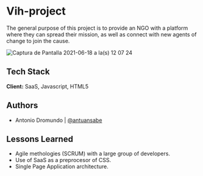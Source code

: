 # Vih-project


The general purpose of this project is to provide an NGO with a platform where they can spread their mission, as well as connect with new agents of change to join the cause.

![Captura de Pantalla 2021-06-18 a la(s) 12 07 24](https://user-images.githubusercontent.com/72485462/122595216-c0b31680-d02d-11eb-8d00-e61ff1dd5841.png)

## Tech Stack

**Client:** SaaS, Javascript, HTML5


## Authors

- Antonio Dromundo | [@antuansabe](https://github.com/Bostjanrivera)

## Lessons Learned

- Agile methologies (SCRUM) with a large group of developers.
- Use of SaaS as a preprocesor of CSS.
- Single Page Application architecture.
